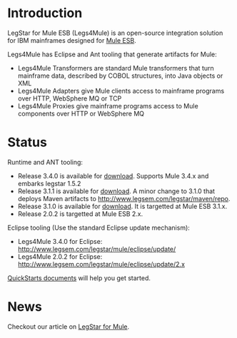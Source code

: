 # Introduction #
LegStar for Mule ESB (Legs4Mule) is an open-source integration solution for IBM mainframes designed for [Mule ESB](http://www.mulesoft.org/display/COMMUNITY/Home).

Legs4Mule has Eclipse and Ant tooling that generate artifacts for Mule:

  * Legs4Mule Transformers are standard Mule transformers that turn mainframe data, described by COBOL structures, into Java objects or XML
  * Legs4Mule Adapters give Mule clients access to mainframe programs over HTTP, WebSphere MQ or TCP
  * Legs4Mule Proxies give mainframe programs access to Mule components over HTTP or WebSphere MQ

# Status #

Runtime and ANT tooling:

  * Release 3.4.0 is available for [download](http://code.google.com/p/legstar-mule/downloads/list). Supports Mule 3.4.x and embarks legstar 1.5.2
  * Release 3.1.1 is available for [download](http://code.google.com/p/legstar-mule/downloads/list). A minor change to 3.1.0 that deploys Maven artifacts to http://www.legsem.com/legstar/maven/repo.
  * Release 3.1.0 is available for [download](http://code.google.com/p/legstar-mule/downloads/list). It is targetted at Mule ESB 3.1.x.
  * Release 2.0.2 is targetted at Mule ESB 2.x.

Eclipse tooling (Use the standard Eclipse update mechanism):

  * Legs4Mule 3.4.0 for Eclipse: http://www.legsem.com/legstar/mule/eclipse/update/
  * Legs4Mule 2.0.2 for Eclipse: http://www.legsem.com/legstar/mule/eclipse/update/2.x

[QuickStarts documents](http://code.google.com/p/legstar-mule/w/list) will help you get started.

# News #
Checkout our article on [LegStar for Mule](http://blogs.mulesoft.org/legstar-for-mule-patterns/).